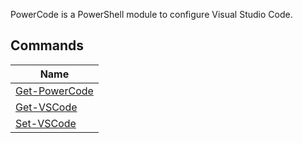 PowerCode is a PowerShell module to configure Visual Studio Code.

## Commands


|Name                                  |
|--------------------------------------|
|[Get-PowerCode](Get-PowerCode.md)|
|[Get-VSCode](Get-VSCode.md)      |
|[Set-VSCode](Set-VSCode.md)      |

